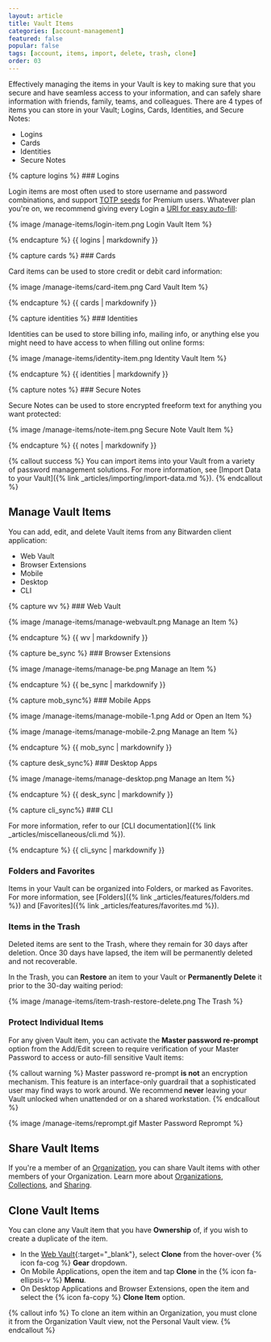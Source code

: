 ```yaml
---
layout: article
title: Vault Items
categories: [account-management]
featured: false
popular: false
tags: [account, items, import, delete, trash, clone]
order: 03
---
```


Effectively managing the items in your Vault is key to making sure that you secure and have seamless access to your information, and can safely share information with friends, family, teams, and colleagues. There are 4 types of items you can store in your Vault; Logins, Cards, Identities, and Secure Notes:

<ul class="nav nav-tabs" id="myTab" role="tablist">
  <li class="nav-item" id="tab" role="presentation">
    <a class="nav-link active" id="logintab" data-bs-toggle="tab" data-target="#logins" role="tab" aria-controls="logins" aria-selected="true">Logins</a>
  </li>
  <li class="nav-item" id="tab" role="presentation">
    <a class="nav-link" id="cardtab" data-bs-toggle="tab" data-target="#cards" role="tab" aria-controls="cards" aria-selected="false">Cards</a>
  </li>
  <li class="nav-item" id="tab" role="presentation">
    <a class="nav-link" id="identitytab" data-bs-toggle="tab" data-target="#identity" role="tab" aria-controls="identity" aria-selected="false">Identities</a>
  </li>
  <li class="nav-item" id="tab" role="presentation">
    <a class="nav-link" id="notetab" data-bs-toggle="tab" data-target="#notes" role="tab" aria-controls="notes" aria-selected="false">Secure Notes</a>
  </li>
</ul>

<div class="tab-content" id="clientsContent">
  <div class="tab-pane show active" id="logins" role="tabpanel" aria-labelledby="logintab">
{% capture logins %}
### Logins

Login items are most often used to store username and password combinations, and support [TOTP seeds]({{site.baseurl}}/article/authenticator-keys/) for Premium users. Whatever plan you're on, we recommend giving every Login a [URI for easy auto-fill]({{site.baseurl}}/article/uri-match-detection):

{% image /manage-items/login-item.png Login Vault Item %}

{% endcapture %}
{{ logins | markdownify }}
  </div>
  <div class="tab-pane" id="cards" role="tabpanel" aria-labelledby="cardtab">
{% capture cards %}
### Cards

Card items can be used to store credit or debit card information:

{% image /manage-items/card-item.png Card Vault Item %}

{% endcapture %}
{{ cards | markdownify }}
  </div>
  <div class="tab-pane" id="identity" role="tabpanel" aria-labelledby="identitytab">
{% capture identities %}
### Identities

Identities can be used to store billing info, mailing info, or anything else you might need to have access to when filling out online forms:

{% image /manage-items/identity-item.png Identity Vault Item %}

{% endcapture %}
{{ identities | markdownify }}
  </div>
  <div class="tab-pane" id="notes" role="tabpanel" aria-labelledby="notetab">
{% capture notes %}
### Secure Notes

Secure Notes can be used to store encrypted freeform text for anything you want protected:

{% image /manage-items/note-item.png Secure Note Vault Item %}

{% endcapture %}
{{ notes | markdownify }}
  </div>
</div>

{% callout success %}
You can import items into your Vault from a variety of password management solutions. For more information, see [Import Data to your Vault]({% link _articles/importing/import-data.md %}).
{% endcallout %}

## Manage Vault Items

You can add, edit, and delete Vault items from any Bitwarden client application:

<ul class="nav nav-tabs" id="myTab" role="tablist">
  <li class="nav-item" id="tab" role="presentation">
  <a class="nav-link active" id="wvtab" data-bs-toggle="tab" data-target="#wv" role="tab" aria-controls="wv" aria-selected="true">Web Vault</a>
  </li>
  <li class="nav-item" id="tab" role="presentation">
    <a class="nav-link" id="betab" data-bs-toggle="tab" data-target="#be" role="tab" aria-controls="be" aria-selected="false">Browser Extensions</a>
  </li>
  <li class="nav-item" id="tab" role="presentation">
    <a class="nav-link" id="mobtab" data-bs-toggle="tab" data-target="#mob" role="tab" aria-controls="mob" aria-selected="false">Mobile</a>
  </li>
  <li class="nav-item" id="tab" role="presentation">
    <a class="nav-link" id="desktab" data-bs-toggle="tab" data-target="#desk" role="tab" aria-controls="desk" aria-selected="false">Desktop</a>
  </li>
  <li class="nav-item" id="tab" role="presentation">
    <a class="nav-link" id="clitab" data-bs-toggle="tab" data-target="#cli" role="tab" aria-controls="cli" aria-selected="false">CLI</a>
  </li>
</ul>

<div class="tab-content" id="clientsContent">
  <div class="tab-pane show active" id="wv" role="tabpanel" aria-labelledby="wvtab">
{% capture wv %}
### Web Vault

{% image /manage-items/manage-webvault.png Manage an Item %}

{% endcapture %}
{{ wv | markdownify }}
  </div>
  <div class="tab-pane" id="be" role="tabpanel" aria-labelledby="betab">
{% capture be_sync %}
### Browser Extensions

{% image /manage-items/manage-be.png Manage an Item %}

{% endcapture %}
{{ be_sync | markdownify }}
  </div>
  <div class="tab-pane" id="mob" role="tabpanel" aria-labelledby="mobtab">
{% capture mob_sync%}
### Mobile Apps

{% image /manage-items/manage-mobile-1.png Add or Open an Item %}

{% image /manage-items/manage-mobile-2.png Manage an Item %}


{% endcapture %}
{{ mob_sync | markdownify }}
  </div>
  <div class="tab-pane" id="desk" role="tabpanel" aria-labelledby="desktab">
{% capture desk_sync%}
### Desktop Apps

{% image /manage-items/manage-desktop.png Manage an Item %}

{% endcapture %}
{{ desk_sync | markdownify }}
  </div>
  <div class="tab-pane" id="cli" role="tabpanel" aria-labelledby="clitab">
{% capture cli_sync%}
### CLI

For more information, refer to our [CLI documentation]({% link _articles/miscellaneous/cli.md %}).

{% endcapture %}
{{ cli_sync | markdownify }}
  </div>
</div>

### Folders and Favorites

Items in your Vault can be organized into Folders, or marked as Favorites. For more information, see [Folders]({% link _articles/features/folders.md %}) and [Favorites]({% link _articles/features/favorites.md %}).

### Items in the Trash

Deleted items are sent to the Trash, where they remain for 30 days after deletion. Once 30 days have lapsed, the item will be permanently deleted and not recoverable.

In the Trash, you can **Restore** an item to your Vault or **Permanently Delete** it prior to the 30-day waiting period:

{% image /manage-items/item-trash-restore-delete.png The Trash %}

### Protect Individual Items

For any given Vault item, you can activate the **Master password re-prompt** option from the Add/Edit screen to require verification of your Master Password to access or auto-fill sensitive Vault items:

{% callout warning %}
Master password re-prompt **is not** an encryption mechanism. This feature is an interface-only guardrail that a sophisticated user may find ways to work around. We recommend **never** leaving your Vault unlocked when unattended or on a shared workstation.
{% endcallout %}

{% image /manage-items/reprompt.gif Master Password Reprompt %}

## Share Vault Items

If you're a member of an [Organization]({{site.baseurl}}/article/about-organizations/), you can share Vault items with other members of your Organization. Learn more about [Organizations]({{site.baseurl}}/article/about-organizations/), [Collections]({{site.baseurl}}/article/about-collections), and [Sharing]({{site.baseurl}}/article/share-to-a-collection/).

## Clone Vault Items

You can clone any Vault item that you have **Ownership** of, if you wish to create a duplicate of the item.

- In the [Web Vault](https://vault.bitwarden.com){:target="\_blank"}, select **Clone** from the hover-over {% icon fa-cog %} **Gear** dropdown.
- On Mobile Applications, open the item and tap **Clone** in the {% icon fa-ellipsis-v %} **Menu**.
- On Desktop Applications and Browser Extensions, open the item and select the {% icon fa-copy %} **Clone Item** option.

{% callout info %}
To clone an item within an Organization, you must clone it from the Organization Vault view, not the Personal Vault view.
{% endcallout %}
